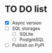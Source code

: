 # TO DO list

- [x] Async version
- [ ] SQL storages
  - [ ] SQLite
  - [ ] PostgreSQL
- [ ] Publish on PyPI